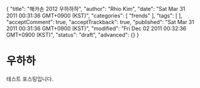 {
    "title": "해카손 2012 우하하하",
    "author": "Rhio Kim",
    "date": "Sat Mar 31 2011 00:31:36 GMT+0900 (KST)",
    "categories": [
    	"frends"
    ],
    "tags": [
    ],
    "acceptComment": true,
    "acceptTrackback": true,
    "published": "Sat Mar 31 2011 00:31:36 GMT+0900 (KST)",
    "modified": "Fri Dec 02 2011 00:32:36 GMT+0900 (KST)",
    "status": "draft",
    "advanced": {}
}

# 우하하
테스트 포스팅입니다.
